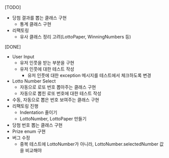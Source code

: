 [TODO]
- 당첨 결과를 뽑는 클래스 구현
  - 통계 클래스 구현
- 리팩토링
  - 유사 클래스 정리 고려(LottoPaper, WinningNumbers 등)

[DONE]
- User Input
  - 유저 인풋을 받는 부분을 구현
  - 유저 인풋에 대한 테스트 작성
    - 유저 인풋에 대한 exception 메시지를 테스트에서 체크하도록 변경
- Lotto Number Select
  - 자동으로 로또 번호 뽑아주는 클래스 구현
  - 자동으로 뽑힌 로또 번호에 대한 테스트 작성
- 수동, 자동으로 뽑은 번호 보여주는 클래스 구현
- 리팩토링 진행
  - Indentation 줄이기
  - LottoNumber, LottoPaper 만들기
- 당첨 번호 뽑는 클래스 구현
- Prize enum 구현
- 버그 수정
  - 중복 테스트에 LottoNumber가 아니라, LottoNumber.selectedNumber 값을 비교해야 